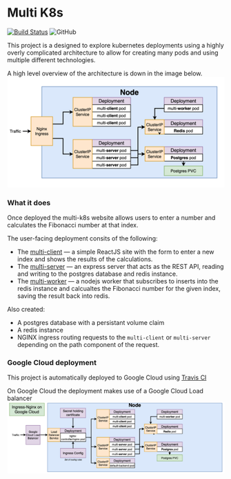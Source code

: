 # Multi K8s
[![Build Status](https://travis-ci.org/discorev/multi-k8s.svg?branch=master)](https://travis-ci.org/discorev/multi-k8s)
![GitHub](https://img.shields.io/github/license/discorev/multi-k8s)

This project is a designed to explore kubernetes deployments using a highly overly complicated architecture to allow for creating many pods and using multiple different technologies.

A high level overview of the architecture is down in the image below.
![Architecture](/images/architecture.png)

### What it does
Once deployed the multi-k8s website allows users to enter a number and calculates the Fibonacci number at that index.

The user-facing deployment consits of the following:

* The [multi-client](/client) &mdash; a simple ReactJS site with the form to enter a new index and shows the results of the calculations.
* The [multi-server](/server) &mdash; an express server that acts as the REST API, reading and writing to the postgres database and redis instance.
* The [multi-worker](/worker) &mdash; a nodejs worker that subscribes to inserts into the redis instance and calcualtes the Fibonacci number for the given index, saving the result back into redis.

Also created:

* A postgres database with a persistant volume claim
* A redis instance
* NGINX ingress routing requests to the `multi-client` or `multi-server` depending on the path component of the request.

### Google Cloud deployment
This project is automatically deployed to Google Cloud using [Travis CI](https://travis-ci.org)

On Google Cloud the deployment makes use of a Google Cloud Load balancer
![Google Cloud Deployment](/images/gcloud-deployment.png)